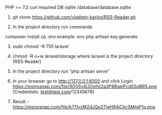 PHP >= 7.2
curl required
DB sqlite /database/database.sqlite

1) git clone https://github.com/vladimir-karlov/RSS-Reader.git

2) In the project directory run commands

composer install
cp .env.example .env
php artisan key:generate

3) sudo chmod -R 755 laravel

4) chmod -R o+w laravel/storage
where laravel is the project directory (RSS-Reader)

5) In the project directory run "php artisan serve"

6) In your browser go to http://127.0.0.1:8000 and click Login https://monosnap.com/file/9O05v4UOofst2a3P8BgeiFcdSSqB65.png (Credentials: test@test.com/12345678)

7) Result - https://monosnap.com/file/k711vzM2dJQe2TieH94iCkcSMtgP1q.png
